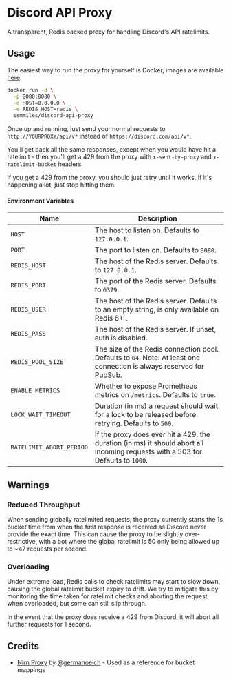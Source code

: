# Discord API Proxy
A transparent, Redis backed proxy for handling Discord's API ratelimits.

## Usage

The easiest way to run the proxy for yourself is Docker, images are available [here](https://hub.docker.com/r/ssmmiles/discord-api-proxy).

```bash
docker run -d \
  -p 8080:8080 \
  -e HOST=0.0.0.0 \
  -e REDIS_HOST=redis \
  ssmmiles/discord-api-proxy
```

Once up and running, just send your normal requests to `http://YOURPROXY/api/v*` instead of `https://discord.com/api/v*`.

You'll get back all the same responses, except when you would have hit a ratelimit - then you'll get a 429 from the proxy with `x-sent-by-proxy` and `x-ratelimit-bucket` headers.

If you get a 429 from the proxy, you should just retry until it works. If it's happening a lot, just stop hitting them.

#### Environment Variables
Name | Description
--- | ---
`HOST` | The host to listen on. Defaults to `127.0.0.1`.
`PORT` | The port to listen on. Defaults to `8080`.
`REDIS_HOST` | The host of the Redis server. Defaults to `127.0.0.1`.
`REDIS_PORT` | The port of the Redis server. Defaults to `6379`.
`REDIS_USER` | The host of the Redis server. Defaults to an empty string, is only available on Redis 6+`.
`REDIS_PASS` | The host of the Redis server. If unset, auth is disabled.
`REDIS_POOL_SIZE` | The size of the Redis connection pool. Defaults to `64`. Note: At least one connection is always reserved for PubSub.
`ENABLE_METRICS` | Whether to expose Prometheus metrics on `/metrics`. Defaults to `true`.
`LOCK_WAIT_TIMEOUT` | Duration (in ms) a request should wait for a lock to be released before retrying. Defaults to `500`.
`RATELIMIT_ABORT_PERIOD` | If the proxy does ever hit a 429, the duration (in ms) it should abort all incoming requests with a 503 for. Defaults to `1000`.

## Warnings

### Reduced Throughput
When sending globally ratelimited requests, the proxy currently starts the 1s bucket time from when the first response is received as Discord never provide the exact time. This can cause the proxy to be slightly over-restrictive, with a bot where the global ratelimit is 50 only being allowed up to ~47 requests per second.

### Overloading
Under extreme load, Redis calls to check ratelimits may start to slow down, causing the global ratelimit bucket expiry to drift. We try to mitigate this by monitoring the time taken for ratelimit checks and aborting the request when overloaded, but some can still slip through.

In the event that the proxy does receive a 429 from Discord, it will abort all further requests for 1 second.

## Credits
  - [Nirn Proxy](https://github.com/germanoeich/nirn-proxy) by [@germanoeich](https://github.com/germanoeich) - Used as a reference for bucket mappings
  
